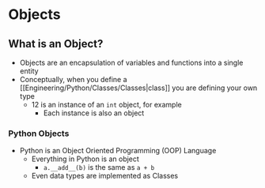 # Objects

## What is an Object?
- Objects are an encapsulation of variables and functions into a single entity
- Conceptually, when you define a [[Engineering/Python/Classes/Classes|class]] you are defining your own type
	- 12 is an instance of an `int` object, for example
		- Each instance is also an object

### Python Objects
- Python is an Object Oriented Programming (OOP) Language
	- Everything in Python is an object
		- `a.__add__(b)` is the same as `a + b`
	- Even data types are implemented as Classes